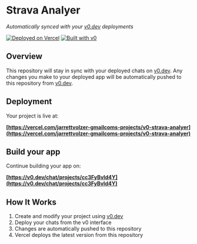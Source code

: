 # Strava Analyer

*Automatically synced with your [v0.dev](https://v0.dev) deployments*

[![Deployed on Vercel](https://img.shields.io/badge/Deployed%20on-Vercel-black?style=for-the-badge&logo=vercel)](https://vercel.com/jarrettvolzer-gmailcoms-projects/v0-strava-analyer)
[![Built with v0](https://img.shields.io/badge/Built%20with-v0.dev-black?style=for-the-badge)](https://v0.dev/chat/projects/cc3FyBvId4Y)

## Overview

This repository will stay in sync with your deployed chats on [v0.dev](https://v0.dev).
Any changes you make to your deployed app will be automatically pushed to this repository from [v0.dev](https://v0.dev).

## Deployment

Your project is live at:

**[https://vercel.com/jarrettvolzer-gmailcoms-projects/v0-strava-analyer](https://vercel.com/jarrettvolzer-gmailcoms-projects/v0-strava-analyer)**

## Build your app

Continue building your app on:

**[https://v0.dev/chat/projects/cc3FyBvId4Y](https://v0.dev/chat/projects/cc3FyBvId4Y)**

## How It Works

1. Create and modify your project using [v0.dev](https://v0.dev)
2. Deploy your chats from the v0 interface
3. Changes are automatically pushed to this repository
4. Vercel deploys the latest version from this repository
